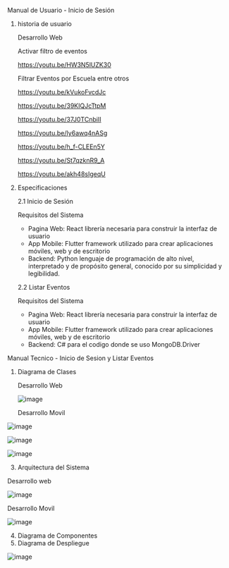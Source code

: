 Manual de Usuario - Inicio de Sesión
1. historia de usuario

   Desarrollo Web

   Activar filtro de eventos

   https://youtu.be/HW3N5lUZK30

   Filtrar Eventos por Escuela entre otros

   https://youtu.be/kVukoFvcdJc

   https://youtu.be/39KIQJcTtpM

   https://youtu.be/37J0TCnbiII

   https://youtu.be/Iy6awq4nASg

   https://youtu.be/h_f-CLEEn5Y

   https://youtu.be/St7qzknR9_A

   https://youtu.be/akh48sIgeqU

   
3. Especificaciones

   
   2.1 Inicio de Sesión

      Requisitos del Sistema
   
     - Pagina Web: React librería necesaria para construir la interfaz de usuario
     - App Mobile: Flutter framework utilizado para crear aplicaciones móviles, web y de escritorio
     - Backend: Python lenguaje de programación de alto nivel, interpretado y de propósito general, conocido por su 
       simplicidad y legibilidad.
   
   2.2 Listar Eventos
  
     Requisitos del Sistema
  
   - Pagina Web: React librería necesaria para construir la interfaz de usuario
   - App Mobile: Flutter framework utilizado para crear aplicaciones móviles, web y de escritorio
   - Backend: C# para el codigo donde se uso MongoDB.Driver



Manual Tecnico - Inicio de Sesion y Listar Eventos
1. Diagrama de Clases

   Desarrollo Web
   
   ![image](https://github.com/user-attachments/assets/636ca495-de93-4c9b-9165-76fb65e89b26)


   Desarrollo Movil

![image](https://github.com/user-attachments/assets/26f121ed-b329-4b20-815c-1d740c011277)

![image](https://github.com/user-attachments/assets/25aeb826-1044-4ea7-bc71-0bca3cb2b8ef)

![image](https://github.com/user-attachments/assets/1facd0a4-8596-4c91-9153-cde365de58d3)


3. Arquitectura del Sistema

Desarrollo web

![image](https://github.com/user-attachments/assets/da713d72-7f61-430b-973e-4600453d52ba)

Desarrollo Movil

![image](https://github.com/user-attachments/assets/d033f214-2ade-4d5e-9712-c33cf873ec82)


4. Diagrama de Componentes
5. Diagrama de Despliegue

![image](https://github.com/user-attachments/assets/c5c7cde7-e325-4921-91e2-2de372012335)

